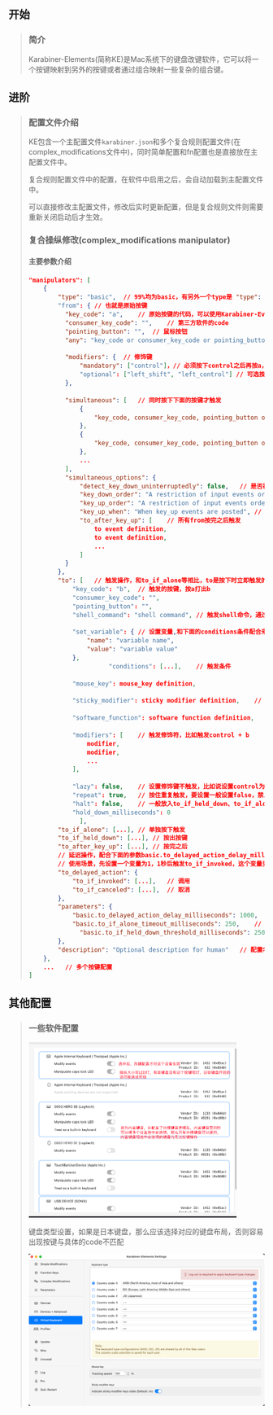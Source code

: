 ## 开始

> ### 简介
>
> Karabiner-Elements(简称KE)是Mac系统下的键盘改键软件，它可以将一个按键映射到另外的按键或者通过组合映射一些复杂的组合键。

## 进阶

> ### 配置文件介绍
>
> KE包含一个主配置文件`karabiner.json`和多个复合规则配置文件(在complex_modifications文件中)，同时简单配置和fn配置也是直接放在主配置文件中。
>
> 复合规则配置文件中的配置，在软件中启用之后，会自动加载到主配置文件中。
>
> 可以直接修改主配置文件，修改后实时更新配置，但是复合规则文件则需要重新关闭启动后才生效。
>
> ### 复合操纵修改(complex_modifications manipulator)
>
> #### 主要参数介绍
>
> ```json
> "manipulators": [
>     {
>         "type": "basic",	// 99%均为basic，有另外一个type是 "type": "mouse_motion_to_scroll"，指将鼠标移动scroll滚动条，具体用法可以研究一下
>         "from": {	// 也就是原始按键
>           "key_code": "a",	// 原始按键的代码，可以使用Karabiner-EventViewer查看，默认安装
>           "consumer_key_code": "",	// 第三方软件的code
>           "pointing_button": "",	// 鼠标按钮
>           "any": "key_code or consumer_key_code or pointing_button",	// 按下上诉之一
>           
>           "modifiers": {	// 修饰键
>               "mandatory": ["control"]，// 必须按下control之后再按a，才触发
>             	"optional": ["left_shift", "left_control"] // 可选按下control之后再按a，才触发
>           },
> 
>           "simultaneous": [	// 同时按下下面的按键才触发
>               {
>                   "key_code, consumer_key_code, pointing_button or any"
>               },
>               {
>                   "key_code, consumer_key_code, pointing_button or any"
>               },
>               ...
>           ],
>           "simultaneous_options": {
>               "detect_key_down_uninterruptedly": false,	// 是否被其它干扰按键中断
>               "key_down_order": "A restriction of input events order",	// 是否按顺序按下
>               "key_up_order": "A restriction of input events order",	// 是否按顺序弹起
>               "key_up_when": "When key_up events are posted",	// 何时触发操纵，任何一个键弹起或者所有键弹起
>               "to_after_key_up": [	// 所有from按完之后触发
>                   to event definition,
>                   to event definition,
>                   ...
>               ]
>           }
>         },
>         "to": [	// 触发操作，和to_if_alone等相比，to是按下时立即触发的，相当于to_after_key_down，立即触发
>             "key_code": "b",	// 触发的按键，按a打出b
>             "consumer_key_code": "",
>             "pointing_button": "",
>             "shell_command": "shell command",	// 触发shell命令，通过这个基本可以实现大多数功能，因为任何功能都可以通过命令来操作
> 
>             "set_variable": {	// 设置变量,和下面的conditions条件配合来用，比方说按一次a，触发设置了一个变量aaa:1,再次按a时，判断aaa是不是1，是1才触发
>                 "name": "variable name",
>                 "value": "variable value"
>             },
> 						"conditions": [...],	// 触发条件
> 
>             "mouse_key": mouse_key definition,
> 
>             "sticky_modifier": sticky modifier definition,	// 粘滞键，按下一个键放开，再按另一个键，连起来，触发这个
> 
>             "software_function": software function definition,	// 一些鼠标的操作
> 
>             "modifiers": [	// 触发修饰符，比如触发control + b
>                 modifier,
>                 modifier,
>                 ...
>             ],
> 
>             "lazy": false,	// 设置修饰键不触发，比如说设置control为lazy，那么单独按这个键不会触发，只有组合键才触发
>             "repeat": true,	// 按住重复触发，要设置一般设置false，禁止按住一直触发
>             "halt": false,	// 一般放入to_if_held_down、to_if_alone中，执行完这个里面就不执行其它(比如to)中的按键了
>             "hold_down_milliseconds": 0
> 				],
>         "to_if_alone": [...],	// 单独按下触发
>         "to_if_held_down": [...],	// 按出按键
>         "to_after_key_up": [...],	// 按完之后
>         // 延迟操作，配合下面的参数basic.to_delayed_action_delay_milliseconds，这个时间之后，会触发to_if_invoked
>         // 使用场景，先设置一个变量为1，1秒后触发to_if_invoked，这个变量变为0，而一个操纵的条件是这个变量为1，要触发，只能在一秒内按两次，达成双击
>         "to_delayed_action": {	
>             "to_if_invoked": [...],	// 调用
>             "to_if_canceled": [...],	// 取消
>         },
>         "parameters": {
>             "basic.to_delayed_action_delay_milliseconds": 1000,	// 延迟多久执行下面的动作
>             "basic.to_if_alone_timeout_milliseconds": 250,	// 按住操作超过多久就不算独立按下了
>         		"basic.to_if_held_down_threshold_milliseconds": 250	// 按住达到多久就算按住了，和上面一个配置其实说的是一个事情
>         },
>         "description": "Optional description for human"	// 配置名称
>     },
>     ... 	// 多个按键配置
> ]
> ```
>
> 

## 其他配置

> ### 一些软件配置
>
> <img src="assets/Karabiner-Elements/image-20230201111243051.png" alt="image-20230201111243051" style="zoom:50%;" />
>
> 键盘类型设置，如果是日本键盘，那么应该选择对应的键盘布局，否则容易出现按键与具体的code不匹配
>
> <img src="assets/Karabiner-Elements/image-20230201111711127.png" alt="image-20230201111711127" style="zoom:50%;" />

